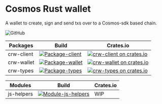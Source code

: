 # Cosmos Rust wallet

A wallet to create, sign and send txs over to a Cosmos-sdk based chain.

![GitHub](https://img.shields.io/github/license/forbole/cosmos-rust-wallet.svg) 

| Packages | Build | Crates.io |
| ------------- | ------ | ------ |
| crw-client | [![Package-client](https://github.com/forbole/cosmos-rust-wallet/actions/workflows/client.yml/badge.svg)](https://github.com/forbole/cosmos-rust-wallet/actions/workflows/client.yml)| [![crw-client on crates.io](https://img.shields.io/crates/v/crw-client.svg)](https://crates.io/crates/crw-client)|
| crw-wallet | [![Package-wallet](https://github.com/forbole/cosmos-rust-wallet/actions/workflows/wallet.yml/badge.svg)](https://github.com/forbole/cosmos-rust-wallet/actions/workflows/wallet.yml)| [![crw-wallet on crates.io](https://img.shields.io/crates/v/crw-wallet.svg)](https://crates.io/crates/crw-wallet)|
| crw-types | [![Package-types](https://github.com/forbole/cosmos-rust-wallet/actions/workflows/types.yml/badge.svg)](https://github.com/forbole/cosmos-rust-wallet/actions/workflows/types.yml)| [![crw-types on crates.io](https://img.shields.io/crates/v/crw-types.svg)](https://crates.io/crates/crw-types)|

| Modules | Build | Crates.io |
| ------------- | ------ | ------ |
| js-helpers | [![Module-js-helpers](https://github.com/forbole/cosmos-rust-wallet/actions/workflows/js-helpers.yml/badge.svg)](https://github.com/forbole/cosmos-rust-wallet/actions/workflows/js-helpers.yml) | WIP |
